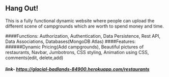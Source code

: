 ## Hang Out!
This is a fully functional dynamic website where people can upload the different scene of campgrounds which are worth to spend money and time.

####Functions:
Authorization, Authentication, Data Persistence, Rest API, Data Associations, Databases(MongoDB Atlas)
####Features:
######Dynamic Pricing(Add campgrounds), Beautiful pictures of restaurants, Navbar, Jumbotrons, CSS styling, Animation using CSS, comments(edit, delete,add)
##### link- https://glacial-badlands-84900.herokuapp.com/restaurants

